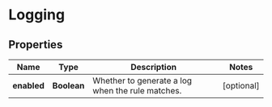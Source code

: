 # Logging

## Properties
Name | Type | Description | Notes
------------ | ------------- | ------------- | -------------
**enabled** | **Boolean** | Whether to generate a log when the rule matches. |  [optional]
